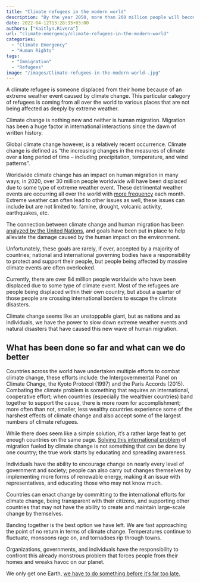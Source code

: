 ```yaml
---
title: "Climate refugees in the modern world"
description: "By the year 2050, more than 200 million people will become classified as climate refugees. Climate change has accelerated the rates of human migration, and this effect will continue to intensify."
date: 2022-04-12T13:28:33+03:00
authors: ["Kaitlyn.Rivera"]
url: "climate-emergency/climate-refugees-in-the-modern-world"
categories: 
  - "Climate Emergency"
  - "Human Rights"
tags: 
  - "Immigration"
  - "Refugees"
image: "/images/Climate-refugees-in-the-modern-world-.jpg"
---
```

A climate refugee is someone displaced from their home because of an extreme weather event caused by climate change. This particular category of refugees is coming from all over the world to various places that are not being affected as deeply by extreme weather. 

Climate change is nothing new and neither is human migration. Migration has been a huge factor in international interactions since the dawn of written history. 

Global climate change however, is a relatively recent occurrence. Climate change is defined as “the increasing changes in the measures of climate over a long period of time – including precipitation, temperature, and wind patterns”. 

Worldwide climate change has an impact on human migration in many ways; in 2020, over 30 million people worldwide will have been displaced due to some type of extreme weather event. These detrimental weather events are occurring all over the world with [more frequency](https://www.nytimes.com/interactive/2020/07/23/magazine/climate-migration.html) each month. Extreme weather can often lead to other issues as well, these issues can include but are not limited to: famine, drought, volcanic activity, earthquakes, etc.

The connection between climate change and human migration has been [analyzed by the United Nations](https://www.unhcr.org/en-us/climate-change-and-disasters.html), and goals have been put in place to help alleviate the damage caused by the human impact on the environment. 

Unfortunately, these goals are rarely, if ever, accepted by a majority of countries; national and international governing bodies have a responsibility to protect and support their people, but people being affected by massive climate events are often overlooked. 

Currently, there are over 84 million people worldwide who have been displaced due to some type of climate event. Most of the refugees are people being displaced within their own country, but about a quarter of those people are crossing international borders to escape the climate disasters. 

Climate change seems like an unstoppable giant, but as nations and as individuals, we have the power to slow down extreme weather events and natural disasters that have caused this new wave of human migration. 

## **What has been done so far and what can we do better**

Countries across the world have undertaken multiple efforts to combat climate change, these efforts include: the Intergovernmental Panel on Climate Change, the Kyoto Protocol (1997) and the Paris Accords (2015). Combating the climate problem is something that requires an international, cooperative effort; when countries (especially the wealthier countries) band together to support the cause, there is more room for accomplishment; more often than not, smaller, less wealthy countries experience some of the harshest effects of climate change and also accept some of the largest numbers of climate refugees.

While there does seem like a simple solution, it’s a rather large feat to get enough countries on the same page. [Solving this international problem](https://www.migrationpolicy.org/article/climate-impacts-drivers-migration) of migration fueled by climate change is not something that can be done by one country; the true work starts by educating and spreading awareness. 

Individuals have the ability to encourage change on nearly every level of government and society; people can also carry out changes themselves by implementing more forms of renewable energy, making it an issue with representatives, and educating those who may not know much. 

Countries can enact change by committing to the international efforts for climate change, being transparent with their citizens, and supporting other countries that may not have the ability to create and maintain large-scale change by themselves.

Banding together is the best option we have left. We are fast approaching the point of no return in terms of climate change. Temperatures continue to fluctuate, monsoons rage on, and tornadoes rip through towns. 

Organizations, governments, and individuals have the responsibility to confront this already monstrous problem that forces people from their homes and wreaks havoc on our planet. 

We only get one Earth, [we have to do something before it’s far too late.](https://climate.nasa.gov/solutions/adaptation-mitigation/)

